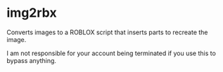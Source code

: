 # img2rbx
Converts images to a ROBLOX script that inserts parts to recreate the image.

I am not responsible for your account being terminated if you use this to bypass anything.
